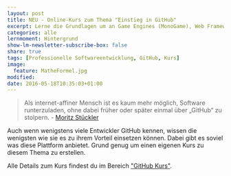 ```yaml
---
layout: post
title: NEU - Online-Kurs zum Thema "Einstieg in GitHub"
excerpt: Lerne die Grundlagen um an Game Engines (MonoGame), Web Frameworks (Angular 2) oder deinem Traumprojekt zu entwickeln.
categories: alle
lernmoment: Hintergrund
show-lm-newsletter-subscribe-box: false
share: true
tags: [Professionelle Softwareentwicklung, GitHub, Kurs]
image:
  feature: MatheFormel.jpg
modified:
date: 2016-05-18T10:35:03+01:00
---
```


> Als internet-affiner Mensch ist es kaum mehr möglich, Software runterzuladen, ohne dabei früher oder später einmal über „GitHub“ zu stolpern. - [Moritz Stückler](http://t3n.de/news/eigentlich-github-472886/)

Auch wenn wenigstens viele Entwickler GitHub kennen, wissen die wenigsten wie sie es zu ihrem Vorteil einsetzen können. Dabei gibt es soviel was diese Plattform anbietet. Grund genug um einen eigenen Kurs zu diesem Thema zu erstellen.

Alle Details zum Kurs findest du im Bereich ["GitHub Kurs"](/einstieg-github/).

